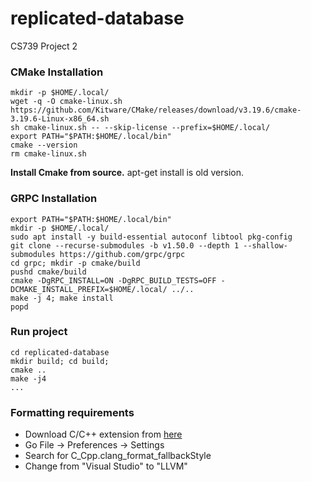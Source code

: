 # replicated-database
CS739 Project 2

### CMake Installation
```
mkdir -p $HOME/.local/
wget -q -O cmake-linux.sh https://github.com/Kitware/CMake/releases/download/v3.19.6/cmake-3.19.6-Linux-x86_64.sh
sh cmake-linux.sh -- --skip-license --prefix=$HOME/.local/
export PATH="$PATH:$HOME/.local/bin"
cmake --version
rm cmake-linux.sh
```
**Install Cmake from source.** apt-get install is old version.

### GRPC Installation
```
export PATH="$PATH:$HOME/.local/bin"
mkdir -p $HOME/.local/
sudo apt install -y build-essential autoconf libtool pkg-config
git clone --recurse-submodules -b v1.50.0 --depth 1 --shallow-submodules https://github.com/grpc/grpc
cd grpc; mkdir -p cmake/build
pushd cmake/build
cmake -DgRPC_INSTALL=ON -DgRPC_BUILD_TESTS=OFF -DCMAKE_INSTALL_PREFIX=$HOME/.local/ ../..
make -j 4; make install
popd
```

### Run project
```
cd replicated-database
mkdir build; cd build;
cmake ..
make -j4
...
```

### Formatting requirements
- Download C/C++ extension from [here](https://marketplace.visualstudio.com/items?itemName=ms-vscode.cpptools)
- Go File -> Preferences -> Settings
- Search for C_Cpp.clang_format_fallbackStyle
- Change from "Visual Studio" to "LLVM"
